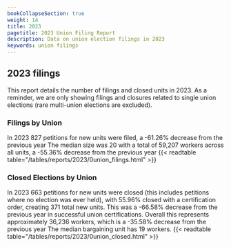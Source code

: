 ```yaml
---
bookCollapseSection: true
weight: 14
title: 2023
pagetitle: 2023 Union Filing Report
description: Data on union election filings in 2023
keywords: union filings
---
```


## 2023 filings

This report details the number of filings and closed units in 2023. As a reminder, we are only showing filings and closures related to single union elections (rare multi-union elections are excluded).

### Filings by Union
In 2023 827 petitions for new units were filed, a -61.26% decrease from the previous year The median size was 20 with a total of 59,207 workers across all units, a -55.36% decrease from the previous year
{{< readtable table="/tables/reports/2023/0union_filings.html" >}}

### Closed Elections by Union
In 2023 663 petitions for new units were closed (this includes petitions where no election was ever held), with 55.96% closed with a certification order, creating 371 total new units. This was a -66.58% decrease from the previous year in successful union certifications. Overall this represents approximately 36,236 workers, which is a -35.58% decrease from the previous year The median bargaining unit has 19 workers.
{{< readtable table="/tables/reports/2023/0union_closed.html" >}}
